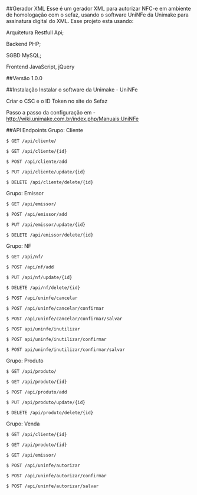 ##Gerador XML
Esse é um gerador XML para autorizar NFC-e em ambiente de homologação com o sefaz, usando o software UniNFe da Unimake para assinatura digital do XML.
Esse projeto esta usando:

Arquitetura Restfull Api; 

Backend PHP; 

SGBD MySQL; 

Frontend JavaScript, jQuery

##Versão
1.0.0

##Instalação
Instalar o software da Unimake - UniNFe

Criar o CSC e o ID Token no site do Sefaz

Passo a passo da configuração em - http://wiki.unimake.com.br/index.php/Manuais:UniNFe

##API Endpoints
Grupo: Cliente 

    $ GET /api/cliente/

    $ GET /api/cliente/{id}

    $ POST /api/cliente/add

    $ PUT /api/cliente/update/{id}

    $ DELETE /api/cliente/delete/{id}

Grupo: Emissor 

    $ GET /api/emissor/

    $ POST /api/emissor/add

    $ PUT /api/emissor/update/{id}

    $ DELETE /api/emissor/delete/{id}

Grupo: NF 

    $ GET /api/nf/

    $ POST /api/nf/add

    $ PUT /api/nf/update/{id}

    $ DELETE /api/nf/delete/{id}

    $ POST /api/uninfe/cancelar

    $ POST /api/uninfe/cancelar/confirmar

    $ POST /api/uninfe/cancelar/confirmar/salvar

    $ POST api/uninfe/inutilizar

    $ POST api/uninfe/inutilizar/confirmar

    $ POST api/uninfe/inutilizar/confirmar/salvar

Grupo: Produto 

    $ GET /api/produto/

    $ GET /api/produto/{id}

    $ POST /api/produto/add

    $ PUT /api/produto/update/{id}

    $ DELETE /api/produto/delete/{id}

Grupo: Venda 

    $ GET /api/cliente/{id}

    $ GET /api/produto/{id}

    $ GET /api/emissor/

    $ POST /api/uninfe/autorizar

    $ POST /api/uninfe/autorizar/confirmar

    $ POST /api/uninfe/autorizar/salvar